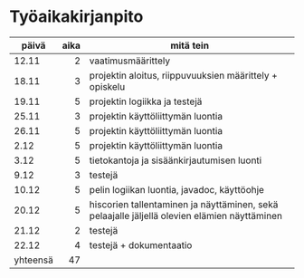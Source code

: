 # Työaikakirjanpito

|päivä|aika|mitä tein|
| ------ | -: | ------- |
|12.11   | 2  | vaatimusmäärittely|
|18.11   | 3  | projektin aloitus, riippuvuuksien määrittely + opiskelu|
|19.11   | 5  | projektin logiikka ja testejä|
|25.11   | 3  | projektin käyttöliittymän luontia|
|26.11   | 5  | projektin käyttöliittymän luontia|
|2.12    | 5  | projektin käyttöliittymän luontia|
|3.12    | 5  | tietokantoja ja sisäänkirjautumisen luonti|
|9.12    | 3  | testejä|
10.12    | 5  | pelin logiikan luontia, javadoc, käyttöohje|
|20.12   | 5  | hiscorien tallentaminen ja näyttäminen, sekä pelaajalle jäljellä olevien elämien näyttäminen|
|21.12   | 2  | testejä|
|22.12   | 4  | testejä + dokumentaatio|
|yhteensä| 47 | 
